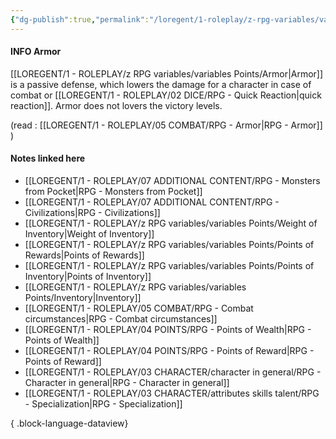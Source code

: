 ```yaml
---
{"dg-publish":true,"permalink":"/loregent/1-roleplay/z-rpg-variables/variables-points/armor/"}
---
```


#### INFO Armor

[[LOREGENT/1 - ROLEPLAY/z RPG variables/variables Points/Armor\|Armor]] is a passive defense, which lowers the damage for a character in case of combat or [[LOREGENT/1 - ROLEPLAY/02 DICE/RPG - Quick Reaction\|quick reaction]]. Armor does not lovers the victory levels.

(read : [[LOREGENT/1 - ROLEPLAY/05 COMBAT/RPG - Armor\|RPG - Armor]] )
#### Notes linked here
- [[LOREGENT/1 - ROLEPLAY/07 ADDITIONAL CONTENT/RPG - Monsters from Pocket\|RPG - Monsters from Pocket]]
- [[LOREGENT/1 - ROLEPLAY/07 ADDITIONAL CONTENT/RPG - Civilizations\|RPG - Civilizations]]
- [[LOREGENT/1 - ROLEPLAY/z RPG variables/variables Points/Weight of Inventory\|Weight of Inventory]]
- [[LOREGENT/1 - ROLEPLAY/z RPG variables/variables Points/Points of Rewards\|Points of Rewards]]
- [[LOREGENT/1 - ROLEPLAY/z RPG variables/variables Points/Points of Inventory\|Points of Inventory]]
- [[LOREGENT/1 - ROLEPLAY/z RPG variables/variables Points/Inventory\|Inventory]]
- [[LOREGENT/1 - ROLEPLAY/05 COMBAT/RPG - Combat circumstances\|RPG - Combat circumstances]]
- [[LOREGENT/1 - ROLEPLAY/04 POINTS/RPG - Points of Wealth\|RPG - Points of Wealth]]
- [[LOREGENT/1 - ROLEPLAY/04 POINTS/RPG - Points of Reward\|RPG - Points of Reward]]
- [[LOREGENT/1 - ROLEPLAY/03 CHARACTER/character in general/RPG - Character in general\|RPG - Character in general]]
- [[LOREGENT/1 - ROLEPLAY/03 CHARACTER/attributes skills talent/RPG - Specialization\|RPG - Specialization]]

{ .block-language-dataview}
